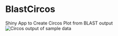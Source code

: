 # BlastCircos
Shiny App to Create Circos Plot from BLAST output
![Circos output of sample data]("/assets/images/sample-circos-plot.png")
